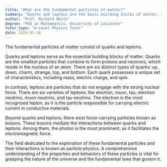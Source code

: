 ```yaml
---
title: "What are the fundamental particles of matter?"
summary: "Quarks and leptons are the basic building blocks of matter, representing the fundamental particles in the universe."
author: "Prof. Richard White"
degree: "PhD in Mathematics, University of Leicester"
tutor_type: "A-Level Physics Tutor"
date: 2024-01-16
---
```


The fundamental particles of matter consist of quarks and leptons.

Quarks and leptons serve as the essential building blocks of matter. Quarks are the smallest particles that combine to form protons and neutrons, which reside in the nucleus of an atom. There are six distinct types of quarks: up, down, charm, strange, top, and bottom. Each quark possesses a unique set of characteristics, including mass, electric charge, and spin.

In contrast, leptons are particles that do not engage with the strong nuclear force. There are six varieties of leptons: the electron, muon, tau, electron neutrino, muon neutrino, and tau neutrino. The electron is the most recognized lepton, as it is the particle responsible for carrying electric current in conductive materials.

Beyond quarks and leptons, there exist force-carrying particles known as bosons. These bosons mediate the interactions between quarks and leptons. Among them, the photon is the most prominent, as it facilitates the electromagnetic force.

The field dedicated to the exploration of these fundamental particles and their interactions is known as particle physics. A comprehensive understanding of the properties and behaviors of these particles is vital for grasping the nature of the universe and the fundamental laws that govern it.
    